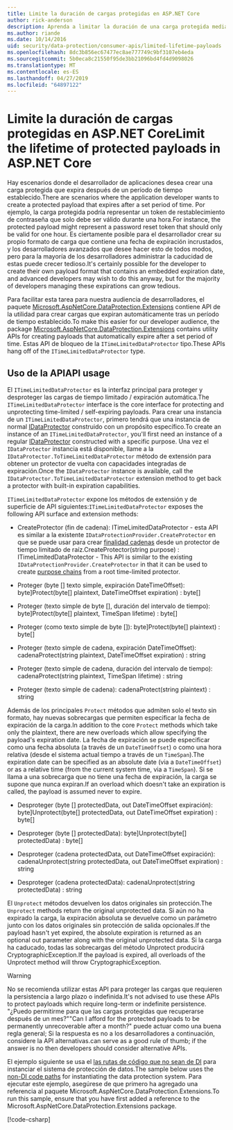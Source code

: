 ```yaml
---
title: Limite la duración de cargas protegidas en ASP.NET Core
author: rick-anderson
description: Aprenda a limitar la duración de una carga protegida mediante las API de protección de datos de ASP.NET Core.
ms.author: riande
ms.date: 10/14/2016
uid: security/data-protection/consumer-apis/limited-lifetime-payloads
ms.openlocfilehash: 8dc3b856ec67477ec8ae777749c9bf3107eb4eda
ms.sourcegitcommit: 5b0eca8c21550f95de3bb21096bd4fd4d9098026
ms.translationtype: MT
ms.contentlocale: es-ES
ms.lasthandoff: 04/27/2019
ms.locfileid: "64897122"
---
```

# <a name="limit-the-lifetime-of-protected-payloads-in-aspnet-core"></a><span data-ttu-id="fda04-103">Limite la duración de cargas protegidas en ASP.NET Core</span><span class="sxs-lookup"><span data-stu-id="fda04-103">Limit the lifetime of protected payloads in ASP.NET Core</span></span>

<span data-ttu-id="fda04-104">Hay escenarios donde el desarrollador de aplicaciones desea crear una carga protegida que expira después de un período de tiempo establecido.</span><span class="sxs-lookup"><span data-stu-id="fda04-104">There are scenarios where the application developer wants to create a protected payload that expires after a set period of time.</span></span> <span data-ttu-id="fda04-105">Por ejemplo, la carga protegida podría representar un token de restablecimiento de contraseña que solo debe ser válido durante una hora.</span><span class="sxs-lookup"><span data-stu-id="fda04-105">For instance, the protected payload might represent a password reset token that should only be valid for one hour.</span></span> <span data-ttu-id="fda04-106">Es ciertamente posible para el desarrollador crear su propio formato de carga que contiene una fecha de expiración incrustados, y los desarrolladores avanzados que desee hacer esto de todos modos, pero para la mayoría de los desarrolladores administrar la caducidad de estas puede crecer tedioso.</span><span class="sxs-lookup"><span data-stu-id="fda04-106">It's certainly possible for the developer to create their own payload format that contains an embedded expiration date, and advanced developers may wish to do this anyway, but for the majority of developers managing these expirations can grow tedious.</span></span>

<span data-ttu-id="fda04-107">Para facilitar esta tarea para nuestra audiencia de desarrolladores, el paquete [Microsoft.AspNetCore.DataProtection.Extensions](https://www.nuget.org/packages/Microsoft.AspNetCore.DataProtection.Extensions/) contiene API de la utilidad para crear cargas que expiran automáticamente tras un período de tiempo establecido.</span><span class="sxs-lookup"><span data-stu-id="fda04-107">To make this easier for our developer audience, the package [Microsoft.AspNetCore.DataProtection.Extensions](https://www.nuget.org/packages/Microsoft.AspNetCore.DataProtection.Extensions/) contains utility APIs for creating payloads that automatically expire after a set period of time.</span></span> <span data-ttu-id="fda04-108">Estas API de bloqueo de la `ITimeLimitedDataProtector` tipo.</span><span class="sxs-lookup"><span data-stu-id="fda04-108">These APIs hang off of the `ITimeLimitedDataProtector` type.</span></span>

## <a name="api-usage"></a><span data-ttu-id="fda04-109">Uso de la API</span><span class="sxs-lookup"><span data-stu-id="fda04-109">API usage</span></span>

<span data-ttu-id="fda04-110">El `ITimeLimitedDataProtector` es la interfaz principal para proteger y desproteger las cargas de tiempo limitado / expiración automática.</span><span class="sxs-lookup"><span data-stu-id="fda04-110">The `ITimeLimitedDataProtector` interface is the core interface for protecting and unprotecting time-limited / self-expiring payloads.</span></span> <span data-ttu-id="fda04-111">Para crear una instancia de un `ITimeLimitedDataProtector`, primero tendrá que una instancia de normal [IDataProtector](xref:security/data-protection/consumer-apis/overview) construido con un propósito específico.</span><span class="sxs-lookup"><span data-stu-id="fda04-111">To create an instance of an `ITimeLimitedDataProtector`, you'll first need an instance of a regular [IDataProtector](xref:security/data-protection/consumer-apis/overview) constructed with a specific purpose.</span></span> <span data-ttu-id="fda04-112">Una vez el `IDataProtector` instancia está disponible, llame a la `IDataProtector.ToTimeLimitedDataProtector` método de extensión para obtener un protector de vuelta con capacidades integradas de expiración.</span><span class="sxs-lookup"><span data-stu-id="fda04-112">Once the `IDataProtector` instance is available, call the `IDataProtector.ToTimeLimitedDataProtector` extension method to get back a protector with built-in expiration capabilities.</span></span>

<span data-ttu-id="fda04-113">`ITimeLimitedDataProtector` expone los métodos de extensión y de superficie de API siguientes:</span><span class="sxs-lookup"><span data-stu-id="fda04-113">`ITimeLimitedDataProtector` exposes the following API surface and extension methods:</span></span>

* <span data-ttu-id="fda04-114">CreateProtector (fin de cadena): ITimeLimitedDataProtector - esta API es similar a la existente `IDataProtectionProvider.CreateProtector` en que se puede usar para crear [finalidad cadenas](xref:security/data-protection/consumer-apis/purpose-strings) desde un protector de tiempo limitado de raíz.</span><span class="sxs-lookup"><span data-stu-id="fda04-114">CreateProtector(string purpose) : ITimeLimitedDataProtector - This API is similar to the existing `IDataProtectionProvider.CreateProtector` in that it can be used to create [purpose chains](xref:security/data-protection/consumer-apis/purpose-strings) from a root time-limited protector.</span></span>

* <span data-ttu-id="fda04-115">Proteger (byte [] texto simple, expiración DateTimeOffset): byte]</span><span class="sxs-lookup"><span data-stu-id="fda04-115">Protect(byte[] plaintext, DateTimeOffset expiration) : byte[]</span></span>

* <span data-ttu-id="fda04-116">Proteger (texto simple de byte [], duración del intervalo de tiempo): byte]</span><span class="sxs-lookup"><span data-stu-id="fda04-116">Protect(byte[] plaintext, TimeSpan lifetime) : byte[]</span></span>

* <span data-ttu-id="fda04-117">Proteger (como texto simple de byte []): byte]</span><span class="sxs-lookup"><span data-stu-id="fda04-117">Protect(byte[] plaintext) : byte[]</span></span>

* <span data-ttu-id="fda04-118">Proteger (texto simple de cadena, expiración DateTimeOffset): cadena</span><span class="sxs-lookup"><span data-stu-id="fda04-118">Protect(string plaintext, DateTimeOffset expiration) : string</span></span>

* <span data-ttu-id="fda04-119">Proteger (texto simple de cadena, duración del intervalo de tiempo): cadena</span><span class="sxs-lookup"><span data-stu-id="fda04-119">Protect(string plaintext, TimeSpan lifetime) : string</span></span>

* <span data-ttu-id="fda04-120">Proteger (texto simple de cadena): cadena</span><span class="sxs-lookup"><span data-stu-id="fda04-120">Protect(string plaintext) : string</span></span>

<span data-ttu-id="fda04-121">Además de los principales `Protect` métodos que admiten solo el texto sin formato, hay nuevas sobrecargas que permiten especificar la fecha de expiración de la carga.</span><span class="sxs-lookup"><span data-stu-id="fda04-121">In addition to the core `Protect` methods which take only the plaintext, there are new overloads which allow specifying the payload's expiration date.</span></span> <span data-ttu-id="fda04-122">La fecha de expiración se puede especificar como una fecha absoluta (a través de un `DateTimeOffset`) o como una hora relativa (desde el sistema actual tiempo a través de un `TimeSpan`).</span><span class="sxs-lookup"><span data-stu-id="fda04-122">The expiration date can be specified as an absolute date (via a `DateTimeOffset`) or as a relative time (from the current system time, via a `TimeSpan`).</span></span> <span data-ttu-id="fda04-123">Si se llama a una sobrecarga que no tiene una fecha de expiración, la carga se supone que nunca expiran.</span><span class="sxs-lookup"><span data-stu-id="fda04-123">If an overload which doesn't take an expiration is called, the payload is assumed never to expire.</span></span>

* <span data-ttu-id="fda04-124">Desproteger (byte [] protectedData, out DateTimeOffset expiración): byte]</span><span class="sxs-lookup"><span data-stu-id="fda04-124">Unprotect(byte[] protectedData, out DateTimeOffset expiration) : byte[]</span></span>

* <span data-ttu-id="fda04-125">Desproteger (byte [] protectedData): byte]</span><span class="sxs-lookup"><span data-stu-id="fda04-125">Unprotect(byte[] protectedData) : byte[]</span></span>

* <span data-ttu-id="fda04-126">Desproteger (cadena protectedData, out DateTimeOffset expiración): cadena</span><span class="sxs-lookup"><span data-stu-id="fda04-126">Unprotect(string protectedData, out DateTimeOffset expiration) : string</span></span>

* <span data-ttu-id="fda04-127">Desproteger (cadena protectedData): cadena</span><span class="sxs-lookup"><span data-stu-id="fda04-127">Unprotect(string protectedData) : string</span></span>

<span data-ttu-id="fda04-128">El `Unprotect` métodos devuelven los datos originales sin protección.</span><span class="sxs-lookup"><span data-stu-id="fda04-128">The `Unprotect` methods return the original unprotected data.</span></span> <span data-ttu-id="fda04-129">Si aún no ha expirado la carga, la expiración absoluta se devuelve como un parámetro junto con los datos originales sin protección de salida opcionales.</span><span class="sxs-lookup"><span data-stu-id="fda04-129">If the payload hasn't yet expired, the absolute expiration is returned as an optional out parameter along with the original unprotected data.</span></span> <span data-ttu-id="fda04-130">Si la carga ha caducado, todas las sobrecargas del método Unprotect producirá CryptographicException.</span><span class="sxs-lookup"><span data-stu-id="fda04-130">If the payload is expired, all overloads of the Unprotect method will throw CryptographicException.</span></span>

>[!WARNING]
> <span data-ttu-id="fda04-131">No se recomienda utilizar estas API para proteger las cargas que requieren la persistencia a largo plazo o indefinida.</span><span class="sxs-lookup"><span data-stu-id="fda04-131">It's not advised to use these APIs to protect payloads which require long-term or indefinite persistence.</span></span> <span data-ttu-id="fda04-132">"¿Puedo permitirme para que las cargas protegidas que recuperarse después de un mes?"</span><span class="sxs-lookup"><span data-stu-id="fda04-132">"Can I afford for the protected payloads to be permanently unrecoverable after a month?"</span></span> <span data-ttu-id="fda04-133">puede actuar como una buena regla general; Si la respuesta es no a los desarrolladores a continuación, considere la API alternativas.</span><span class="sxs-lookup"><span data-stu-id="fda04-133">can serve as a good rule of thumb; if the answer is no then developers should consider alternative APIs.</span></span>

<span data-ttu-id="fda04-134">El ejemplo siguiente se usa el [las rutas de código que no sean de DI](xref:security/data-protection/configuration/non-di-scenarios) para instanciar el sistema de protección de datos.</span><span class="sxs-lookup"><span data-stu-id="fda04-134">The sample below uses the [non-DI code paths](xref:security/data-protection/configuration/non-di-scenarios) for instantiating the data protection system.</span></span> <span data-ttu-id="fda04-135">Para ejecutar este ejemplo, asegúrese de que primero ha agregado una referencia al paquete Microsoft.AspNetCore.DataProtection.Extensions.</span><span class="sxs-lookup"><span data-stu-id="fda04-135">To run this sample, ensure that you have first added a reference to the Microsoft.AspNetCore.DataProtection.Extensions package.</span></span>

[!code-csharp[](limited-lifetime-payloads/samples/limitedlifetimepayloads.cs)]
